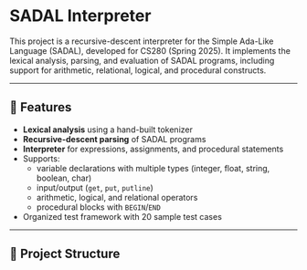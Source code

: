 # SADAL Interpreter

This project is a recursive-descent interpreter for the Simple Ada-Like Language (SADAL), developed for CS280 (Spring 2025). It implements the lexical analysis, parsing, and evaluation of SADAL programs, including support for arithmetic, relational, logical, and procedural constructs.

---

## 🚀 Features

- **Lexical analysis** using a hand-built tokenizer
- **Recursive-descent parsing** of SADAL programs
- **Interpreter** for expressions, assignments, and procedural statements
- Supports:
  - variable declarations with multiple types (integer, float, string, boolean, char)
  - input/output (`get`, `put`, `putline`)
  - arithmetic, logical, and relational operators
  - procedural blocks with `BEGIN`/`END`
- Organized test framework with 20 sample test cases

---

## 📁 Project Structure

